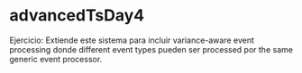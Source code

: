 # advancedTsDay4
Ejercicio: Extiende este sistema para incluir variance-aware event processing donde different event types pueden ser processed por the same generic event processor.
